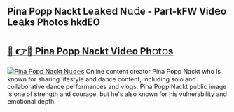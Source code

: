 ## Pina Popp Nackt Le𝚊k𝚎d N𝚞𝚍e - Part-kFW Vid𝚎o Le𝚊ks Photos hkdEO

# <h2><a href="http://fb51ire.evod.top/?m=Pina+Popp+Nackt">🔗 👉🔴 Pina Popp Nackt Vid𝚎o Ph𝚘t𝚘s</a></h2>

[![Pina Popp Nackt N𝚞d𝚎s](https://i.imgur.com/8V9OHl7.gif)](http://fb51ire.evod.top/?m=Pina+Popp+Nackt)
Online content creator Pina Popp Nackt who is known for sharing lifestyle and dance content, including solo and collaborative dance performances and vlogs. Pina Popp Nackt public image is one of strength and courage, but he's also known for his vulnerability and emotional depth. 

